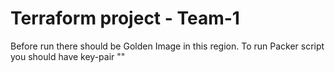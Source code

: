 # Terraform project - Team-1 

Before run there should be Golden Image in this region.
To run Packer script you should have key-pair ""
